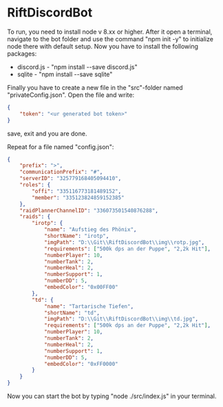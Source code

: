 # RiftDiscordBot

To run, you need to install node v 8.xx or higher.
After it open a terminal, navigate to the bot folder and use the command "npm init -y" to initialize node there with default setup.
Now you have to install the following packages:

* discord.js - "npm install --save discord.js"
* sqlite - "npm install --save sqlite"

Finally you have to create a new file in the "src"-folder named "privateConfig.json".
Open the file and write:

```json
{
    "token": "<ur generated bot token>"
}
```

save, exit and you are done.

Repeat for a file named "config.json":
```json
{
    "prefix": ">",
    "communicationPrefix": "#",
    "serverID": "325779168405094410",
    "roles": {
        "offi": "335116773181489152",
        "member": "335123824859152385"
    },
    "raidPlannerChannelID": "336073501540876288",
    "raids": {
        "irotp": {
            "name": "Aufstieg des Phönix",
            "shortName": "irotp",
            "imgPath": "D:\\Git\\RiftDiscordBot\\img\\rotp.jpg",
            "requirements": ["500k dps an der Puppe", "2,2k Hit"],
            "numberPlayer": 10,
            "numberTank": 2,
            "numberHeal": 2,
            "numberSupport": 1,
            "numberDD": 5,
            "embedColor": "0x00FF00"
        },
        "td": {
            "name": "Tartarische Tiefen",
            "shortName": "td",
            "imgPath": "D:\\Git\\RiftDiscordBot\\img\\td.jpg",
            "requirements": ["500k dps an der Puppe", "2,2k Hit"],
            "numberPlayer": 10,
            "numberTank": 2,
            "numberHeal": 2,
            "numberSupport": 1,
            "numberDD": 5,
            "embedColor": "0xFF0000"
        }
    }
}
```

Now you can start the bot by typing "node ./src/index.js" in your terminal.
